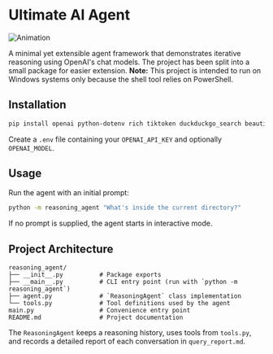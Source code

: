 # Ultimate AI Agent

![Animation](https://github.com/user-attachments/assets/140d538c-ffb3-415e-8d1f-0e98a0028701)

A minimal yet extensible agent framework that demonstrates iterative reasoning using OpenAI's chat models. The project has been split into a small package for easier extension.
**Note:** This project is intended to run on Windows systems only because the shell tool relies on PowerShell.

## Installation

```bash
pip install openai python-dotenv rich tiktoken duckduckgo_search beautifulsoup4 requests
```

Create a `.env` file containing your `OPENAI_API_KEY` and optionally `OPENAI_MODEL`.

## Usage

Run the agent with an initial prompt:

```bash
python -m reasoning_agent "What's inside the current directory?"
```

If no prompt is supplied, the agent starts in interactive mode.

## Project Architecture

```
reasoning_agent/
├── __init__.py          # Package exports
├── __main__.py          # CLI entry point (run with `python -m reasoning_agent`)
├── agent.py             # `ReasoningAgent` class implementation
└── tools.py             # Tool definitions used by the agent
main.py                  # Convenience entry point
README.md                # Project documentation
```

The `ReasoningAgent` keeps a reasoning history, uses tools from `tools.py`,
and records a detailed report of each conversation in `query_report.md`.
